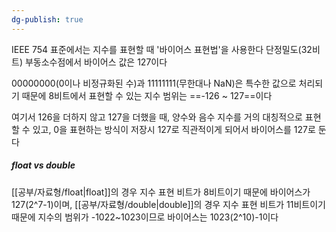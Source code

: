 ```yaml
---
dg-publish: true
---
```


IEEE 754 표준에서는 지수를 표현할 때 '바이어스 표현법'을 사용한다
단정밀도(32비트) 부동소수점에서 바이어스 값은 127이다

00000000(0이나 비정규화된 수)과 11111111(무한대나 NaN)은 특수한 값으로 처리되기 때문에
8비트에서 표현할 수 있는 지수 범위는 ==-126 ~ 127==이다

여기서 126을 더하지 않고 127을 더했을 때, 양수와 음수 지수를 거의 대칭적으로 표현할 수 있고, 0을 표현하는 방식이 저장시 127로 직관적이게 되어서 바이어스를 127로 둔다

##### float vs double

[[공부/자료형/float\|float]]의 경우 지수 표현 비트가 8비트이기 때문에 바이어스가 127(2^7-1)이며,
[[공부/자료형/double\|double]]의 경우 지수 표현 비트가 11비트이기 때문에 지수의 범위가 -1022~1023이므로 바이어스는 1023(2^10)-1이다